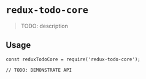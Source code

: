 # `redux-todo-core`

> TODO: description

## Usage

```
const reduxTodoCore = require('redux-todo-core');

// TODO: DEMONSTRATE API
```
